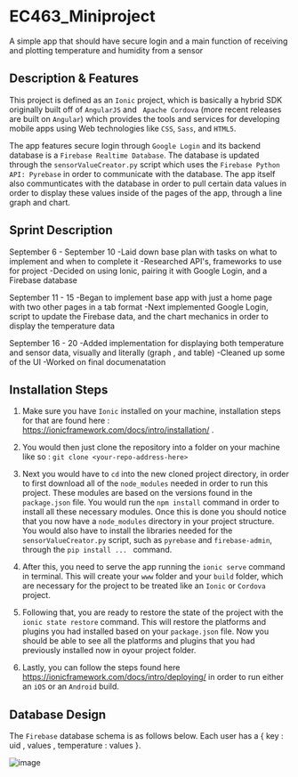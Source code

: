 # EC463_Miniproject
A simple app that should have secure login and a main function of receiving and plotting temperature and humidity from a sensor

## **Description & Features**
This project is defined as an `Ionic` project, which is basically a hybrid SDK originally built off of `AngularJS` and `
Apache Cordova` (more recent releases are built on `Angular`) which provides the tools and services for developing mobile 
apps using Web technologies like `CSS`, `Sass`, and `HTML5`. 

The app features secure login through `Google Login` and its backend database is a `Firebase Realtime Database`. The 
database is updated through the `sensorValueCreator.py` script which uses the `Firebase Python API: Pyrebase` in order to 
communicate with the database. The app itself also communticates with the database in order to pull certain data values in
order to display these values inside of the pages of the app, through a line graph and chart.

## **Sprint Description**
September 6 - September 10
-Laid down base plan with tasks on what to implement and when to complete it
-Researched API's, frameworks to use for project
-Decided on using Ionic, pairing it with Google Login, and a Firebase database

September 11 - 15
-Began to implement base app with just a home page with two other pages in a tab format
-Next implemented Google Login, script to update the Firebase data, and the chart mechanics in order to display 
the temperature data

September 16 - 20
-Added implementation for displaying both temperature and sensor data, visually and literally (graph , and table)
-Cleaned up some of the UI
-Worked on final documenatation

## **Installation Steps**
1. Make sure you have `Ionic` installed on your machine, installation steps for that are found here :
https://ionicframework.com/docs/intro/installation/ .

2. You would then just clone the repository into a folder on your machine like so : `git clone <your-repo-address-here>`

3. Next you would have to `cd` into the new cloned project directory, in order to first download all of the `node_modules`
needed in order to run this project. These modules are based on the versions found in the `package.json` file. You would
run the `npm install` command in order to install all these necessary modules. Once this is done you should notice that 
you now have a `node_modules` directory in your project structure. You would also have to install the libraries needed for 
the `sensorValueCreator.py` script, such as `pyrebase` and `firebase-admin`, through the `pip install ... ` command.

4. After this, you need to serve the app running the `ionic serve` command in terminal. This will create your `www` folder 
and your `build` folder, which are necessary for the project to be treated like an `Ionic` or `Cordova` project.

5. Following that, you are ready to restore the state of the project with the `ionic state restore` command. This will 
restore the platforms and plugins you had installed based on your `package.json` file. Now you should be able to see all
the platforms and plugins that you had previously installed now in oyour project folder.

6. Lastly, you can follow the steps found here https://ionicframework.com/docs/intro/deploying/ in order to run either an
`iOS` or an `Android` build. 


## **Database Design** 
The `Firebase` database schema is as follows below. Each user has a { key : uid , values , temperature : values }.

![image](https://user-images.githubusercontent.com/30166356/45782384-c1c27980-bc30-11e8-93c0-b22c6495f951.png)